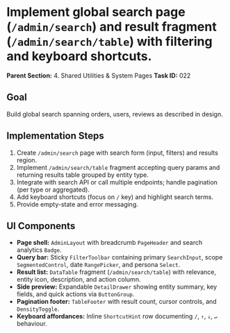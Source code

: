# Implement global search page (`/admin/search`) and result fragment (`/admin/search/table`) with filtering and keyboard shortcuts.

**Parent Section:** 4. Shared Utilities & System Pages
**Task ID:** 022

## Goal
Build global search spanning orders, users, reviews as described in design.

## Implementation Steps
1. Create `/admin/search` page with search form (input, filters) and results region.
2. Implement `/admin/search/table` fragment accepting query params and returning results table grouped by entity type.
3. Integrate with search API or call multiple endpoints; handle pagination (per type or aggregated).
4. Add keyboard shortcuts (focus on `/` key) and highlight search terms.
5. Provide empty-state and error messaging.

## UI Components
- **Page shell:** `AdminLayout` with breadcrumb `PageHeader` and search analytics `Badge`.
- **Query bar:** Sticky `FilterToolbar` containing primary `SearchInput`, scope `SegmentedControl`, date `RangePicker`, and persona `Select`.
- **Result list:** `DataTable` fragment (`/admin/search/table`) with relevance, entity icon, description, and action column.
- **Side preview:** Expandable `DetailDrawer` showing entity summary, key fields, and quick actions via `ButtonGroup`.
- **Pagination footer:** `TableFooter` with result count, cursor controls, and `DensityToggle`.
- **Keyboard affordances:** Inline `ShortcutHint` row documenting `/`, `↑`, `↓`, `↵` behaviour.

